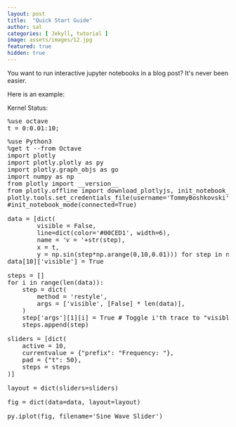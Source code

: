 ```yaml
---
layout: post
title:  "Quick Start Guide"
author: sal
categories: [ Jekyll, tutorial ]
image: assets/images/12.jpg
featured: true
hidden: true
---
```

 

 <script type="text/javascript"
    src="https://cdnjs.cloudflare.com/ajax/libs/mathjax/2.7.2/MathJax.js?config=TeX-MML-AM_CHTML">
 </script>
<script type="text/x-thebe-config">
      {
      	requestKernel: true,

        bootstrap: true,
        selector: "pre",
        binderOptions: {
        repo: "agahkarakuzu/sosExample",
        ref: "master"
        },

        kernelOptions: {
    	name: "SOS"
     	},
  
        
      }
    </script>
<script type="text/javascript" src="https://unpkg.com/thebelab@^0.3.0"></script>



You want to run interactive jupyter notebooks in a blog post? It's never been easier. 
 
Here is an example:

Kernel Status: <span class="thebe_status_field"></span>


<pre data-executable="true" data-language="octave">
%use octave
t = 0:0.01:10;
</pre>



<pre data-executable="true" data-language="octave">
%use Python3
%get t --from Octave
import plotly
import plotly.plotly as py
import plotly.graph_objs as go
import numpy as np
from plotly import __version__
from plotly.offline import download_plotlyjs, init_notebook_mode, plot, iplot
plotly.tools.set_credentials_file(username='TommyBoshkovski', api_key='L93ChErVewlTwok2buNM')
#init_notebook_mode(connected=True)

data = [dict(
        visible = False,
        line=dict(color='#00CED1', width=6),
        name = '𝜈 = '+str(step),
        x = t,
        y = np.sin(step*np.arange(0,10,0.01))) for step in np.arange(0,5,0.1)]
data[10]['visible'] = True

steps = []
for i in range(len(data)):
    step = dict(
        method = 'restyle',  
        args = ['visible', [False] * len(data)],
    )
    step['args'][1][i] = True # Toggle i'th trace to "visible"
    steps.append(step)

sliders = [dict(
    active = 10,
    currentvalue = {"prefix": "Frequency: "},
    pad = {"t": 50},
    steps = steps
)]

layout = dict(sliders=sliders)

fig = dict(data=data, layout=layout)

py.iplot(fig, filename='Sine Wave Slider')
</pre>
